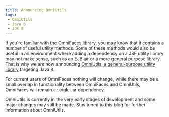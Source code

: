 ```yaml
---
title: Announcing OmniUtils
tags: 
 - OmniUtils
 - Java 8
 - JDK 8
---
```


If you're familiar with the OmniFaces library, you may know that it contains a number of useful utility methods. Some of these methods would also be
useful in an environment where adding a dependency on a JSF utility library may not make sense, such as an EJB jar or a more general purpose library.
That is why we are now announcing [OmniUtils, a general-purpose utility library](https://github.com/omnifaces/omniutils) targeting Java 8.

For current users of OmniFaces nothing will change, while there may be a small overlap in functionality between OmniFaces and OmniUtils, OmniFaces
will remain a single-jar dependency.

OmniUtils is currently in the very early stages of development and some major changes may still be made. Stay tuned to this blog for further
information about OmniUtils.